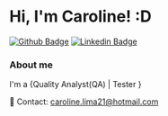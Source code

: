 # Hi, I'm Caroline! :D

[![Github Badge](https://img.shields.io/badge/-Github-000?style=flat-square&logo=Github&logoColor=white&link=https://github.com/CarollineLima)](https://github.com/fagnerpsantos)
[![Linkedin Badge](https://img.shields.io/badge/-LinkedIn-blue?style=flat-square&logo=Linkedin&logoColor=white&link=https://www.linkedin.com/in/caroline-cavalcante-84b4724a//)](https://www.linkedin.com/in/fagnerpsantos/)

### About me
I'm a {Quality Analyst(QA) | Tester }

:email: Contact: caroline.lima21@hotmail.com 
